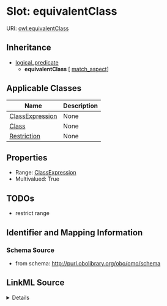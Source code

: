# Slot: equivalentClass

URI: [owl:equivalentClass](http://www.w3.org/2002/07/owl#equivalentClass)




## Inheritance

* [logical_predicate](logical_predicate.md)
    * **equivalentClass** [ [match_aspect](match_aspect.md)]





## Applicable Classes

| Name | Description |
| --- | --- |
[ClassExpression](ClassExpression.md) | None
[Class](Class.md) | None
[Restriction](Restriction.md) | None






## Properties

* Range: [ClassExpression](ClassExpression.md)
* Multivalued: True







## TODOs

* restrict range

## Identifier and Mapping Information







### Schema Source


* from schema: http://purl.obolibrary.org/obo/omo/schema




## LinkML Source

<details>
```yaml
name: equivalentClass
todos:
- restrict range
from_schema: http://purl.obolibrary.org/obo/omo/schema
rank: 1000
is_a: logical_predicate
mixins:
- match_aspect
slot_uri: owl:equivalentClass
multivalued: true
alias: equivalentClass
domain_of:
- ClassExpression
range: ClassExpression

```
</details>